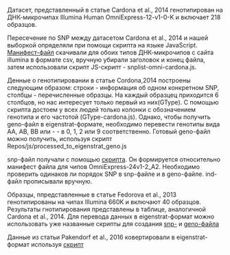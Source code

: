 Датасет, представленный в статье Cardona et al., 2014 генотипирован на ДНК-микрочипах  Illumina Human OmniExpress-12-v1-0-K и включает 218 образцов.

 Пересечение по SNP между датасетом Cardona et al., 2014 и нашей выборкой опряделяли при помощи скрипта на языке JavaScript. [Манифест-файл](https://support.illumina.com/array/array_kits) скачивали для обоих типов ДНК-микрочипов с сайта illumina  в формате csv, вручную убирали заголовок и конец файла, затем использовали скрипт JS-скрипт - snplist-omni-cardona.js. 

 Денные о генотипировании в статье Cordona,2014 построены следующим образом: строки - информация об одном конкретном SNP, столбцы - перечисленные образцы. На каждый образцец приходится 6 столбцов, но нас интересует только первый из них(GType). С помощью скрипта достоем у всех людей только колонки с обозначением генотипа и его частотой (GType-cardona.js). Однако, чтобы получить geno-файл в eigenstrat-формате, необходимо перевести генотипы вида AA, AB, BB или - - в 0, 1, 2 или 9 соответственно.  Готовый geno-файл можно получить, используя скрипт Repos/js/processed_to_eigenstrat_geno.js

 snp-файл получали с помощью [скрипта](https://gitlab.com/stasundr/nivkhi-geno-17/tree/master/jsmanifest_snp.js). Он формируется относительно манифест файла для чипов OmniExpress-24v1-2_А2. Необходимо проверить одинаков ли порядок SNP в snp-файле и в geno-файле.
 ind-файл прописывали вручную.


Образцы, ппредставленные в статье Fedorova et al., 2013 генотипированы на чипах Illumina 660K и включают 40  образцов. Результаты гнотипирования представлены в таблице, аналогичной Cardona et al., 2014. Для перевода данных в eigenstrat-формат можно использовать уже названные скрипты для создания [snp-](https://gitlab.com/stasundr/nivkhi-geno-17/blob/master/js/manifest_to_eigenstrat_snp.js) и  [geno-файла](https://gitlab.com/stasundr/nivkhi-geno-17/blob/master/js/processed_to_eigenstrat_geno.js)

Данные из статьи Pakendorf et al., 2016 ковертировали в eigenstrat-формат используя [скрипт](https://gitlab.com/stasundr/nivkhi-geno-17/blob/master/js/pakendorf2016.js)

	